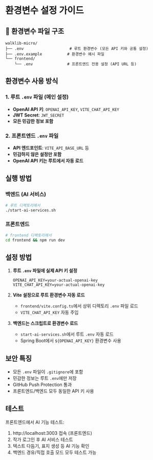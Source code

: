 # 환경변수 설정 가이드

## 📁 환경변수 파일 구조

```
walklib-micro/
├── .env                    # 루트 환경변수 (모든 API 키와 공통 설정)
├── .env.example           # 환경변수 예시 파일
└── frontend/
    └── .env               # 프론트엔드 전용 설정 (API URL 등)
```

## 환경변수 사용 방식

### 1. 루트 `.env` 파일 (메인 설정)
- **OpenAI API 키**: `OPENAI_API_KEY`, `VITE_CHAT_API_KEY`
- **JWT Secret**: `JWT_SECRET`
- **모든 민감한 정보 포함**

### 2. 프론트엔드 `.env` 파일
- **API 엔드포인트**: `VITE_API_BASE_URL` 등
- **민감하지 않은 설정만 포함**
- **OpenAI API 키는 루트에서 자동 로드**

## 실행 방법

### 백엔드 (AI 서비스)
```bash
# 루트 디렉토리에서
./start-ai-services.sh
```

### 프론트엔드
```bash
# frontend 디렉토리에서
cd frontend && npm run dev
```

## 설정 방법

1. **루트 `.env` 파일에 실제 API 키 설정**
   ```env
   OPENAI_API_KEY=your-actual-openai-key
   VITE_CHAT_API_KEY=your-actual-openai-key
   ```

2. **Vite 설정으로 루트 환경변수 자동 로드**
   - `frontend/vite.config.ts`에서 상위 디렉토리 `.env` 파일 로드
   - `VITE_CHAT_API_KEY` 자동 주입

3. **백엔드는 스크립트로 환경변수 로드**
   - `start-ai-services.sh`에서 루트 `.env` 자동 로드
   - Spring Boot에서 `${OPENAI_API_KEY}` 환경변수 사용

## 보안 특징

- 모든 `.env` 파일이 `.gitignore`에 포함
- 민감한 정보는 루트 `.env`에만 저장
- GitHub Push Protection 통과
- 프론트엔드/백엔드 모두 동일한 API 키 사용

## 테스트

프론트엔드에서 AI 기능 테스트:
1. http://localhost:3003 접속 (프론트엔드)
2. 작가 로그인 후 AI 서비스 테스트
3. 텍스트 다듬기, 표지 생성 등 AI 기능 확인
4. 백엔드 경유/직접 호출 모드 모두 테스트 가능
